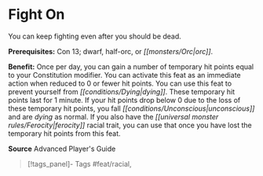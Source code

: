 ﻿---
cssclass: [feats]

---
# Fight On

You can keep fighting even after you should be dead.

**Prerequisites:** Con 13; dwarf, half-orc, or _[[monsters/Orc|orc]]_.

**Benefit:** Once per day, you can gain a number of temporary hit points equal to your Constitution modifier. You can activate this feat as an immediate action when reduced to 0 or fewer hit points. You can use this feat to prevent yourself from _[[conditions/Dying|dying]]_. These temporary hit points last for 1 minute. If your hit points drop below 0 due to the loss of these temporary hit points, you fall _[[conditions/Unconscious|unconscious]]_ and are _dying_ as normal. If you also have the _[[universal monster rules/Ferocity|ferocity]]_ racial trait, you can use that once you have lost the temporary hit points from this feat.

**Source** Advanced Player's Guide
>[!tags_panel]- Tags
> #feat/racial, 